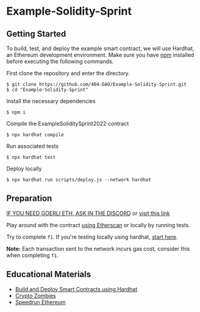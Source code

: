 # Example-Solidity-Sprint

## Getting Started

To build, test, and deploy the example smart contract, we will use Hardhat, an Ethereum development environment. Make sure you have [npm](https://nodejs.org/en/download/) installed before executing the following commands.

First clone the repository and enter the directory.
```
$ git clone https://github.com/404-DAO/Example-Solidity-Sprint.git
$ cd "Example-Solidity-Sprint"
```

Install the necessary dependencies
```
$ npm i
```

Compile the ExampleSoliditySprint2022 contract
```
$ npx hardhat compile
```

Run associated tests
```
$ npx hardhat test
```

Deploy locally
```
$ npx hardhat run scripts/deploy.js --network hardhat
```

## Preparation

[IF YOU NEED GOERLI ETH, ASK IN THE DISCORD](https://discord.gg/G7ZV5kFmd2) or [visit this link](https://goerlifaucet.com/)

Play around with the contract [using Etherscan](https://goerli.etherscan.io/address/0xcfd9741867bad2f94c8bfb91518066436cbe6a20#writeContract) or locally by running tests.

Try to complete `f1`. If you're testing locally using hardhat, [start here](https://github.com/404-DAO/Example-Solidity-Sprint/blob/main/test/ExampleSoliditySprint2022.js#L127).

**Note:** Each transaction sent to the network incurs gas cost, consider this when completing `f1`.



## Educational Materials

* [Build and Deploy Smart Contracts using Hardhat](https://www.youtube.com/watch?v=GBc3lBrXEBo&ab_channel=PatrickCollins)
* [Crypto Zombies](https://cryptozombies.io/)
* [Speedrun Ethereum](https://speedrunethereum.com/)
